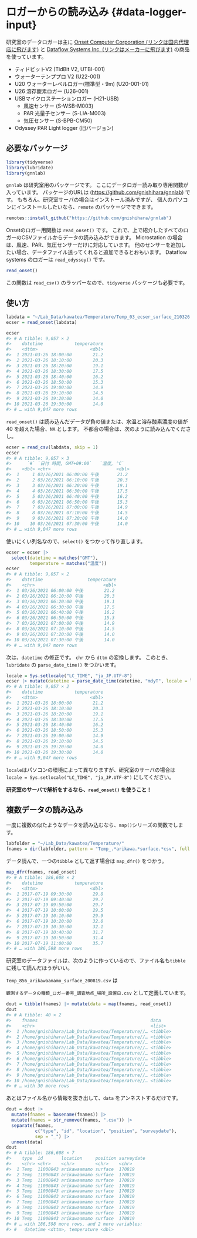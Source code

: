 # ロガーからの読み込み {#data-logger-input}

研究室のデータロガーは主に [Onset Computer Corporation (リンクは国内代理店に飛びます)](https://www.pacico.co.jp/) と [Dataflow Systems Inc. (リンクはメーカーに飛びます)](http://odysseydatarecording.com/) の商品を使っています。

* ティドビットV2 (TidBit V2, UTBI-001)
* ウォーターテンププロ V2 (U22-001)
* U20 ウォーターレベルロガー(標準型・9m) (U20-001-01)
* U26 溶存酸素ロガー (U26-001)
* USBマイクロステーションロガー (H21-USB)
  * 風速センサー (S-WSB-M003)
  * PAR 光量子センサー (S-LIA-M003)
  * 気圧センサー (S-BPB-CM50)
* Odyssey PAR Light logger (旧バージョン)

## 必要なパッケージ



```r
library(tidyverse)
library(lubridate)
library(gnnlab)
```

`gnnlab` は研究室用のパッケージです。
ここにデータロガー読み取り専用関数が入っています。
パッケージのURLは (https://github.com/gnishihara/gnnlab) です。
もちろん、研究室サーバの場合はインストール済みですが、
個人のパソコンにインストールしたいなら、`remote` のパッケージでできます。


```r
remotes::install_github("https://github.com/gnishihara/gnnlab")
```

Onsetのロガー用関数は `read_onset()` です。
これで、上で紹介したすべてのロガーのCSVファイルからデータの読み込みができます。
Microstation の場合は、風速、PAR、気圧センサーだけに対応しています。
他のセンサーを追加したい場合、データファイル送ってくれると追加できるとおもいます。
Dataflow systems のロガーは `read_odyssey()` です。


```r
read_onset()
```

この関数は `read_csv()` のラッパーなので、`tidyverse` パッケージも必要です。

## 使い方



```r
labdata = "~/Lab_Data/kawatea/Temperature/Temp_03_ecser_surface_210326.csv"
ecser = read_onset(labdata)
```


```r
ecser
#> # A tibble: 9,057 × 2
#>    datetime            temperature
#>    <dttm>                    <dbl>
#>  1 2021-03-26 18:00:00        21.2
#>  2 2021-03-26 18:10:00        20.3
#>  3 2021-03-26 18:20:00        19.1
#>  4 2021-03-26 18:30:00        17.5
#>  5 2021-03-26 18:40:00        16.2
#>  6 2021-03-26 18:50:00        15.3
#>  7 2021-03-26 19:00:00        14.9
#>  8 2021-03-26 19:10:00        14.5
#>  9 2021-03-26 19:20:00        14.0
#> 10 2021-03-26 19:30:00        14.0
#> # … with 9,047 more rows
```

`read_onset()` は読み込んだデータが負の値または、水温と溶存酸素濃度の値が 40 を超えた場合、`NA` とします。
不都合の場合は、次のように読み込んでくださし。


```r
ecser = read_csv(labdata, skip = 1)
ecser
#> # A tibble: 9,057 × 3
#>      `#` `日付 時間, GMT+09:00`   `温度, °C`
#>    <dbl> <chr>                         <dbl>
#>  1     1 03/26/2021 06:00:00 午後       21.2
#>  2     2 03/26/2021 06:10:00 午後       20.3
#>  3     3 03/26/2021 06:20:00 午後       19.1
#>  4     4 03/26/2021 06:30:00 午後       17.5
#>  5     5 03/26/2021 06:40:00 午後       16.2
#>  6     6 03/26/2021 06:50:00 午後       15.3
#>  7     7 03/26/2021 07:00:00 午後       14.9
#>  8     8 03/26/2021 07:10:00 午後       14.5
#>  9     9 03/26/2021 07:20:00 午後       14.0
#> 10    10 03/26/2021 07:30:00 午後       14.0
#> # … with 9,047 more rows
```

使いにくい列名なので、`select()` をつかって作り直します。


```r
ecser = ecser |> 
  select(datetime = matches("GMT"),
         temperature = matches("温度"))
ecser
#> # A tibble: 9,057 × 2
#>    datetime                 temperature
#>    <chr>                          <dbl>
#>  1 03/26/2021 06:00:00 午後        21.2
#>  2 03/26/2021 06:10:00 午後        20.3
#>  3 03/26/2021 06:20:00 午後        19.1
#>  4 03/26/2021 06:30:00 午後        17.5
#>  5 03/26/2021 06:40:00 午後        16.2
#>  6 03/26/2021 06:50:00 午後        15.3
#>  7 03/26/2021 07:00:00 午後        14.9
#>  8 03/26/2021 07:10:00 午後        14.5
#>  9 03/26/2021 07:20:00 午後        14.0
#> 10 03/26/2021 07:30:00 午後        14.0
#> # … with 9,047 more rows
```

次は、`datetime`  の修正です。
`chr` から `dttm` の変換します。
このとき、`lubridate` の `parse_date_time()` をつかいます。


```r
locale = Sys.setlocale("LC_TIME", "ja_JP.UTF-8")
ecser |> mutate(datetime = parse_date_time(datetime, "mdyT", locale = locale))
#> # A tibble: 9,057 × 2
#>    datetime            temperature
#>    <dttm>                    <dbl>
#>  1 2021-03-26 18:00:00        21.2
#>  2 2021-03-26 18:10:00        20.3
#>  3 2021-03-26 18:20:00        19.1
#>  4 2021-03-26 18:30:00        17.5
#>  5 2021-03-26 18:40:00        16.2
#>  6 2021-03-26 18:50:00        15.3
#>  7 2021-03-26 19:00:00        14.9
#>  8 2021-03-26 19:10:00        14.5
#>  9 2021-03-26 19:20:00        14.0
#> 10 2021-03-26 19:30:00        14.0
#> # … with 9,047 more rows
```

`locale`はパソコンの環境によって異なりますが、研究室のサーバの場合は
`locale = Sys.setlocale("LC_TIME", "ja_JP.UTF-8")` にしてください。

**研究室のサーバで解析をするなら、`read_onset()` を使うこと！**

## 複数データの読み込み

一度に複数の似たようなデータを読み込むなら、`map()`シリーズの関数でします。


```r
labfolder = "~/Lab_Data/kawatea/Temperature/"
fnames = dir(labfolder, pattern = "Temp_.*arikawa.*surface.*csv", full = TRUE)
```


データ読んで、一つの`tibble` として返す場合は `map_dfr()` をつかう。


```r
map_dfr(fnames, read_onset)
#> # A tibble: 186,608 × 2
#>    datetime            temperature
#>    <dttm>                    <dbl>
#>  1 2017-07-19 09:30:00        29.8
#>  2 2017-07-19 09:40:00        29.7
#>  3 2017-07-19 09:50:00        29.7
#>  4 2017-07-19 10:00:00        29.5
#>  5 2017-07-19 10:10:00        29.9
#>  6 2017-07-19 10:20:00        32.0
#>  7 2017-07-19 10:30:00        32.1
#>  8 2017-07-19 10:40:00        31.7
#>  9 2017-07-19 10:50:00        31.4
#> 10 2017-07-19 11:00:00        35.7
#> # … with 186,598 more rows
```


研究室のデータファイルは、次のように作っているので、ファイル名も`tibble` に残して読んだほうがいい。

`Temp_856_arikawaamamo_surface_200819.csv` は

`観測するデータの種類_ロガー番号_調査地点_場所_設置日.csv` として定義しています。


```r
dout = tibble(fnames) |> mutate(data = map(fnames, read_onset))
dout
#> # A tibble: 40 × 2
#>    fnames                                           data    
#>    <chr>                                            <list>  
#>  1 /home/gnishihara/Lab_Data/kawatea/Temperature//… <tibble>
#>  2 /home/gnishihara/Lab_Data/kawatea/Temperature//… <tibble>
#>  3 /home/gnishihara/Lab_Data/kawatea/Temperature//… <tibble>
#>  4 /home/gnishihara/Lab_Data/kawatea/Temperature//… <tibble>
#>  5 /home/gnishihara/Lab_Data/kawatea/Temperature//… <tibble>
#>  6 /home/gnishihara/Lab_Data/kawatea/Temperature//… <tibble>
#>  7 /home/gnishihara/Lab_Data/kawatea/Temperature//… <tibble>
#>  8 /home/gnishihara/Lab_Data/kawatea/Temperature//… <tibble>
#>  9 /home/gnishihara/Lab_Data/kawatea/Temperature//… <tibble>
#> 10 /home/gnishihara/Lab_Data/kawatea/Temperature//… <tibble>
#> # … with 30 more rows
```

あとはファイル名から情報を抜き出して、`data` をアンネストするだけです。


```r
dout = dout |> 
  mutate(fnames = basename(fnames)) |> 
  mutate(fnames = str_remove(fnames, ".csv")) |> 
  separate(fnames, 
           c("type", "id", "location", "position", "surveydate"),
           sep = "_") |> 
  unnest(data)
dout
#> # A tibble: 186,608 × 7
#>    type  id       location     position surveydate
#>    <chr> <chr>    <chr>        <chr>    <chr>     
#>  1 Temp  11000843 arikawaamamo surface  170819    
#>  2 Temp  11000843 arikawaamamo surface  170819    
#>  3 Temp  11000843 arikawaamamo surface  170819    
#>  4 Temp  11000843 arikawaamamo surface  170819    
#>  5 Temp  11000843 arikawaamamo surface  170819    
#>  6 Temp  11000843 arikawaamamo surface  170819    
#>  7 Temp  11000843 arikawaamamo surface  170819    
#>  8 Temp  11000843 arikawaamamo surface  170819    
#>  9 Temp  11000843 arikawaamamo surface  170819    
#> 10 Temp  11000843 arikawaamamo surface  170819    
#> # … with 186,598 more rows, and 2 more variables:
#> #   datetime <dttm>, temperature <dbl>
```

































